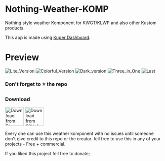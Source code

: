 # Nothing-Weather-KOMP
Nothing style weather Komponent for KWGT/KLWP and also other Kustom products.

This app is made using [Kuper Dashboard](https://github.com/jahirfiquitiva/Kuper).

# Preview
![Lite_Version](https://user-images.githubusercontent.com/86063625/187028912-125bf705-f616-4bcb-b8d5-e56a1d15b3a3.png)
![Colorful_Version](https://user-images.githubusercontent.com/86063625/187028927-16ed0c49-bfca-4030-b8ef-014f81b09dbf.png)
![Dark_version](https://user-images.githubusercontent.com/86063625/187028934-82eef4b3-df24-4008-9d6d-7a10815327e7.png)
![Three_in_One](https://user-images.githubusercontent.com/86063625/187028942-562a4e8d-10bd-4f71-9786-0c134cf611dc.png)
![Last](https://user-images.githubusercontent.com/86063625/187029028-6f64dd33-863f-4bf2-ac11-8e115563bca6.jpg)

### Don't forget to :star: the repo


### Download

[<img src="https://user-images.githubusercontent.com/86063625/187029217-d9771e1e-69df-4ae3-90fa-13028e717c4b.png"
     alt="Download from Play Store"
     height="60">](https://play.google.com/store/apps/details?id=beehomie.nothingweather.komp)
[<img src="https://img.shields.io/badge/GitHub-181717?logo=github&logoColor=white"
     alt="Download from GitHub"
     height="60">](https://github.com/bhaskar966/Nothing-Weather-KOMP/releases)




Every one can use this weather komponent with no issues until someone don't give credit to this repo or the creator.
fell free to use this in any of your projects - Free + commercial.

If you liked this project fell free to donate;


